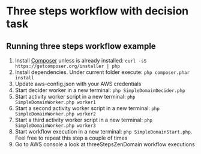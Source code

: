 # Three steps workflow with decision task

## Running three steps workflow example
 1. Install [Composer][] unless is already installed: `curl -sS https://getcomposer.org/installer | php`
 1. Install dependencies. Under current folder execute: `php composer.phar install`
 1. Update aws-config.json with your AWS credentials
 1. Start decider worker in a new terminal: `php SimpleDomainDecider.php`
 1. Start activity worker script in a new terminal: `php SimpleDomainWorker.php worker1`
 1. Start a second activity worker script in a new terminal: `php SimpleDomainWorker.php worker2`
 1. Start a third activity worker script in a new terminal: `php SimpleDomainWorker.php worker3`
 1. Start workflow execution in a new terminal: `php SimpleDomainStart.php`.
    Feel free to repeat this step a couple of times
 1. Go to AWS console a look at threeStepsZenDomain workflow executions

[composer]: http://getcomposer.org